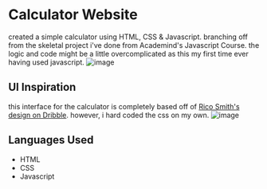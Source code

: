 # Calculator Website
created a simple calculator using HTML, CSS & Javascript. branching off from the skeletal project i've done from Academind's Javascript Course. the logic and code might be a little overcomplicated as this my first time ever having used javascript.
![image](https://github.com/NotDaeva/Calculator-App/assets/69388995/1f314a94-3349-4013-b1af-5ec54580051d)


## UI Inspiration
this interface for the calculator is completely based off of [Rico Smith's design on Dribble](https://dribbble.com/shots/10903449-Daily-UI-004-Calculator). however, i hard coded the css on my own.
![image](https://github.com/NotDaeva/Calculator-App/assets/69388995/2ab349e5-e8b0-4d1d-b85e-7ad1f95a0297)

## Languages Used
- HTML
- CSS
- Javascript

